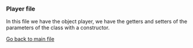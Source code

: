 ### Player file

In this file we have the object player, we have the getters and setters of the parameters of the class with a constructor.

[Go back to main file](../README.md)
